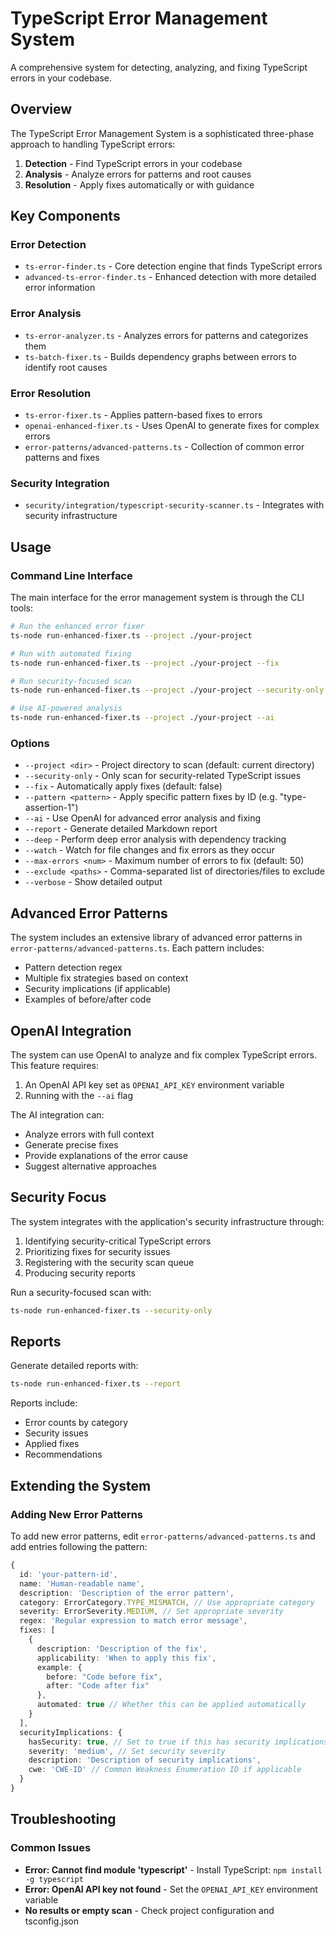 # TypeScript Error Management System

A comprehensive system for detecting, analyzing, and fixing TypeScript errors in your codebase.

## Overview

The TypeScript Error Management System is a sophisticated three-phase approach to handling TypeScript errors:

1. **Detection** - Find TypeScript errors in your codebase
2. **Analysis** - Analyze errors for patterns and root causes
3. **Resolution** - Apply fixes automatically or with guidance

## Key Components

### Error Detection

- `ts-error-finder.ts` - Core detection engine that finds TypeScript errors
- `advanced-ts-error-finder.ts` - Enhanced detection with more detailed error information

### Error Analysis

- `ts-error-analyzer.ts` - Analyzes errors for patterns and categorizes them
- `ts-batch-fixer.ts` - Builds dependency graphs between errors to identify root causes

### Error Resolution

- `ts-error-fixer.ts` - Applies pattern-based fixes to errors
- `openai-enhanced-fixer.ts` - Uses OpenAI to generate fixes for complex errors
- `error-patterns/advanced-patterns.ts` - Collection of common error patterns and fixes

### Security Integration

- `security/integration/typescript-security-scanner.ts` - Integrates with security infrastructure

## Usage

### Command Line Interface

The main interface for the error management system is through the CLI tools:

```bash
# Run the enhanced error fixer
ts-node run-enhanced-fixer.ts --project ./your-project

# Run with automated fixing
ts-node run-enhanced-fixer.ts --project ./your-project --fix

# Run security-focused scan
ts-node run-enhanced-fixer.ts --project ./your-project --security-only

# Use AI-powered analysis
ts-node run-enhanced-fixer.ts --project ./your-project --ai
```

### Options

- `--project <dir>` - Project directory to scan (default: current directory)
- `--security-only` - Only scan for security-related TypeScript issues
- `--fix` - Automatically apply fixes (default: false)
- `--pattern <pattern>` - Apply specific pattern fixes by ID (e.g. "type-assertion-1")
- `--ai` - Use OpenAI for advanced error analysis and fixing
- `--report` - Generate detailed Markdown report
- `--deep` - Perform deep error analysis with dependency tracking
- `--watch` - Watch for file changes and fix errors as they occur
- `--max-errors <num>` - Maximum number of errors to fix (default: 50)
- `--exclude <paths>` - Comma-separated list of directories/files to exclude
- `--verbose` - Show detailed output

## Advanced Error Patterns

The system includes an extensive library of advanced error patterns in `error-patterns/advanced-patterns.ts`. Each pattern includes:

- Pattern detection regex
- Multiple fix strategies based on context
- Security implications (if applicable)
- Examples of before/after code

## OpenAI Integration

The system can use OpenAI to analyze and fix complex TypeScript errors. This feature requires:

1. An OpenAI API key set as `OPENAI_API_KEY` environment variable
2. Running with the `--ai` flag

The AI integration can:

- Analyze errors with full context
- Generate precise fixes
- Provide explanations of the error cause
- Suggest alternative approaches

## Security Focus

The system integrates with the application's security infrastructure through:

1. Identifying security-critical TypeScript errors
2. Prioritizing fixes for security issues
3. Registering with the security scan queue
4. Producing security reports

Run a security-focused scan with:

```bash
ts-node run-enhanced-fixer.ts --security-only
```

## Reports

Generate detailed reports with:

```bash
ts-node run-enhanced-fixer.ts --report
```

Reports include:
- Error counts by category
- Security issues
- Applied fixes
- Recommendations

## Extending the System

### Adding New Error Patterns

To add new error patterns, edit `error-patterns/advanced-patterns.ts` and add entries following the pattern:

```typescript
{
  id: 'your-pattern-id',
  name: 'Human-readable name',
  description: 'Description of the error pattern',
  category: ErrorCategory.TYPE_MISMATCH, // Use appropriate category
  severity: ErrorSeverity.MEDIUM, // Set appropriate severity
  regex: 'Regular expression to match error message',
  fixes: [
    {
      description: 'Description of the fix',
      applicability: 'When to apply this fix',
      example: {
        before: "Code before fix",
        after: "Code after fix"
      },
      automated: true // Whether this can be applied automatically
    }
  ],
  securityImplications: {
    hasSecurity: true, // Set to true if this has security implications
    severity: 'medium', // Set security severity
    description: 'Description of security implications',
    cwe: 'CWE-ID' // Common Weakness Enumeration ID if applicable
  }
}
```

## Troubleshooting

### Common Issues

- **Error: Cannot find module 'typescript'** - Install TypeScript: `npm install -g typescript`
- **Error: OpenAI API key not found** - Set the `OPENAI_API_KEY` environment variable
- **No results or empty scan** - Check project configuration and tsconfig.json